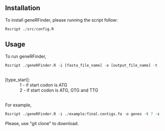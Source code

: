 ## Installation

To install geneRFinder, please running the script follow:
``` R
Rscript ./src/config.R
```

## Usage

To run geneRFinder, 
``` R
Rscript ./geneRFinder.R -i [fasta_file_name] -o [output_file_name] -t [thread_number] -s [type_start]
``` 

<br />
[type_start]: <br />
&nbsp;&nbsp;&nbsp;&nbsp;&nbsp;&nbsp;&nbsp;&nbsp;&nbsp;&nbsp;&nbsp;&nbsp;1 - if start codon is ATG <br />
&nbsp;&nbsp;&nbsp;&nbsp;&nbsp;&nbsp;&nbsp;&nbsp;&nbsp;&nbsp;&nbsp;&nbsp;2 - if start codon is ATG, GTG and TTG <br />
<br />

For example,

``` R
Rscript ./geneRFinder.R -i ./example/final.contigs.fa -o genes -t 7 -s 1
``` 

Please, use "git clone" to download.
